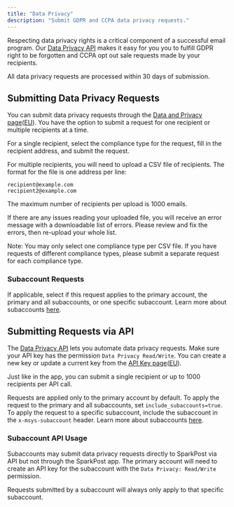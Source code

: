 ```yaml
---
title: "Data Privacy"
description: "Submit GDPR and CCPA data privacy requests."
---
```


Respecting data privacy rights is a critical component of a successful email program. Our [Data Privacy API](https://developers.sparkpost.com/api/data-privacy/) makes it easy for you you to fulfill GDPR right to be forgotten and CCPA opt out sale requests made by your recipients.

All data privacy requests are processed within 30 days of submission.

## Submitting Data Privacy Requests

You can submit data privacy requests through the [Data and Privacy page](https://app.sparkpost.com/account/data-privacy/single-recipient/)([EU](https://app.eu.sparkpost.com/account/data-privacy/single-recipient/)). You have the option to submit a request for one recipient or multiple recipients at a time.

For a single recipient, select the compliance type for the request, fill in the recipient address, and submit the request.

For multiple recipients, you will need to upload a CSV file of recipients. The format for the file is one address per line:

```
recipient@example.com
recipient2@example.com
```
The maximum number of recipients per upload is 1000 emails.

If there are any issues reading your uploaded file, you will receive an error message with a downloadable list of errors.  Please review and fix the errors, then re-upload your whole list.

Note: You may only select one compliance type per CSV file. If you have requests of different compliance types, please submit a separate request for each compliance type.

### Subaccount Requests
If applicable, select if this request applies to the primary account, the primary and all subaccounts, or one specific subaccount. Learn more about subaccounts [here](https://www.sparkpost.com/docs/user-guide/subaccounts/).

## Submitting Requests via API

The [Data Privacy API](https://developers.sparkpost.com/api/data-privacy/) lets you automate data privacy requests. Make sure your API key has the permission `Data Privacy Read/Write`. You can create a new key or update a current key from the [API Key page](https://app.sparkpost.com/account/api-keys)([EU](https://app.eu.sparkpost.com/account/api-keys)).

Just like in the app, you can submit a single recipient or up to 1000 recipients per API call.

Requests are applied only to the primary account by default. To apply the request to the primary and all subaccounts, set `include_subaccounts=true`. To apply the request to a specific subaccount, include the subaccount in the `x-msys-subaccount` header. Learn more about subaccounts [here](https://www.sparkpost.com/docs/user-guide/subaccounts/).

### Subaccount API Usage

Subaccounts may submit data privacy requests directly to SparkPost via API but not through the SparkPost app. The primary account will need to create an API key for the subaccount with the `Data Privacy: Read/Write` permission.

Requests submitted by a subaccount will always only apply to that specific subaccount.
